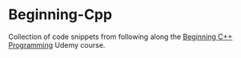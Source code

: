 # Beginning-Cpp


Collection of code snippets from following along the [Beginning C++ Programming](https://www.udemy.com/course/beginning-c-plus-plus-programming) Udemy course.


